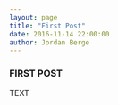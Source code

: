 ```yaml
---
layout: page
title: "First Post"
date: 2016-11-14 22:00:00
author: Jordan Berge
---
```


### FIRST POST

TEXT


